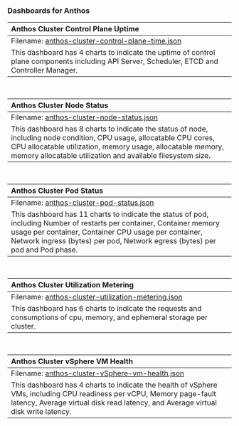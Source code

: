 ### Dashboards for Anthos


|Anthos Cluster Control Plane Uptime|
|:---------------------|
|Filename: [anthos-cluster-control-plane-time.json](anthos-cluster-control-plane-time.json)|
|This dashboard has 4 charts to indicate the uptime of control plane components including API Server, Scheduler, ETCD and Controller Manager.|

&nbsp;

|Anthos Cluster Node Status|
|:---------------------|
|Filename: [anthos-cluster-node-status.json](anthos-cluster-node-status.json)|
|This dashboard has 8 charts to indicate the status of node, including node condition, CPU usage, allocatable CPU cores, CPU allocatable utilization, memory usage, allocatable memory, memory allocatable utilization and available filesystem size.|

&nbsp;

|Anthos Cluster Pod Status|
|:---------------------|
|Filename: [anthos-cluster-pod-status.json](anthos-cluster-pod-status.json)|
|This dashboard has 11 charts to indicate the status of pod, including Number of restarts per container, Container memory usage per container, Container CPU usage per container, Network ingress (bytes) per pod, Network egress (bytes) per pod and Pod phase.|

&nbsp;

|Anthos Cluster Utilization Metering|
|:---------------------|
|Filename: [anthos-cluster-utilization-metering.json](anthos-cluster-utilization-metering.json)|
|This dashboard has 6 charts to indicate the requests and consumptions of cpu, memory, and ephemeral storage per cluster.|

&nbsp;

|Anthos Cluster vSphere VM Health|
|:---------------------|
|Filename: [anthos-cluster-vSphere-vm-health.json](anthos-cluster-vSphere-vm-health.json)|
|This dashboard has 4 charts to indicate the health of vSphere VMs, including CPU readiness per vCPU, Memory page-fault latency, Average virtual disk read latency, and Average virtual disk write latency.|

